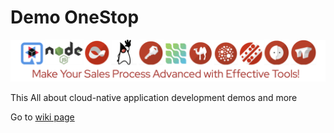 # Demo OneStop

![Logo](/images/logo.png)

This All about cloud-native application development demos and more

Go to [wiki page](https://github.com/redhat-mw-demos/demo-onestop.wiki.git)
